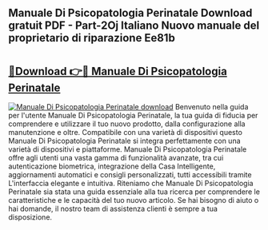 ## Manuale Di Psicopatologia Perinatale Download gratuit PDF - Part-2Oj Italiano Nuovo manuale del proprietario di riparazione Ee81b

# <h2><a href="http://df9f5l.blite.top/?on=Manuale+Di+Psicopatologia+Perinatale">🔗Download 👉🔴 Manuale Di Psicopatologia Perinatale</a></h2>

[![Manuale Di Psicopatologia Perinatale download](https://i.imgur.com/lujVjoI.png)](http://df9f5l.blite.top/?on=Manuale+Di+Psicopatologia+Perinatale)
Benvenuto nella guida per l'utente Manuale Di Psicopatologia Perinatale, la tua guida di fiducia per comprendere e utilizzare il tuo nuovo prodotto, dalla configurazione alla manutenzione e oltre. Compatibile con una varietà di dispositivi questo Manuale Di Psicopatologia Perinatale si integra perfettamente con una varietà di dispositivi e piattaforme. Manuale Di Psicopatologia Perinatale offre agli utenti una vasta gamma di funzionalità avanzate, tra cui autenticazione biometrica, integrazione della Casa Intelligente, aggiornamenti automatici e consigli personalizzati, tutti accessibili tramite L'interfaccia elegante e intuitiva. Riteniamo che Manuale Di Psicopatologia Perinatale sia stata una guida essenziale alla tua ricerca per comprendere le caratteristiche e le capacità del tuo nuovo articolo. Se hai bisogno di aiuto o hai domande, il nostro team di assistenza clienti è sempre a tua disposizione.
